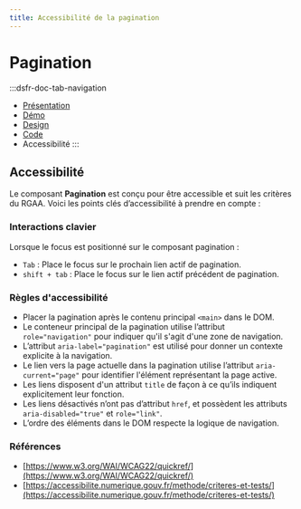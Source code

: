 ```yaml
---
title: Accessibilité de la pagination
---
```

# Pagination

:::dsfr-doc-tab-navigation
- [Présentation](../index.md)
- [Démo](../demo/index.md)
- [Design](../design/index.md)
- [Code](../code/index.md)
- Accessibilité
:::

## Accessibilité

Le composant **Pagination** est conçu pour être accessible et suit les critères du RGAA. Voici les points clés d’accessibilité à prendre en compte :

### Interactions clavier

Lorsque le focus est positionné sur le composant pagination :

- `Tab` : Place le focus sur le prochain lien actif de pagination.
- `shift + tab` : Place le focus sur le lien actif précédent de pagination.

### Règles d'accessibilité

- Placer la pagination après le contenu principal `<main>` dans le DOM.
- Le conteneur principal de la pagination utilise l’attribut `role="navigation"` pour indiquer qu'il s'agit d'une zone de navigation.
- L’attribut `aria-label="pagination"` est utilisé pour donner un contexte explicite à la navigation.
- Le lien vers la page actuelle dans la pagination utilise l’attribut `aria-current="page"` pour identifier l'élément représentant la page active.
- Les liens disposent d'un attribut `title` de façon à ce qu’ils indiquent explicitement leur fonction.
- Les liens désactivés n’ont pas d’attribut `href`, et possèdent les attributs `aria-disabled="true"` et `role="link"`.
- L’ordre des éléments dans le DOM respecte la logique de navigation.

### Références

- [https://www.w3.org/WAI/WCAG22/quickref/](https://www.w3.org/WAI/WCAG22/quickref/)
- [https://accessibilite.numerique.gouv.fr/methode/criteres-et-tests/](https://accessibilite.numerique.gouv.fr/methode/criteres-et-tests/)
